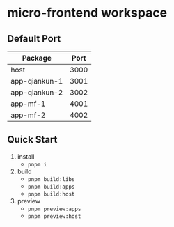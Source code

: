 # micro-frontend workspace

## Default Port

| Package       | Port |
| ------------- | ---- |
| host          | 3000 |
| app-qiankun-1 | 3001 |
| app-qiankun-2 | 3002 |
| app-mf-1      | 4001 |
| app-mf-2      | 4002 |

## Quick Start

1. install
   - `pnpm i`
1. build
   - `pnpm build:libs`
   - `pnpm build:apps`
   - `pnpm build:host`
1. preview
   - `pnpm preview:apps`
   - `pnpm preview:host`
